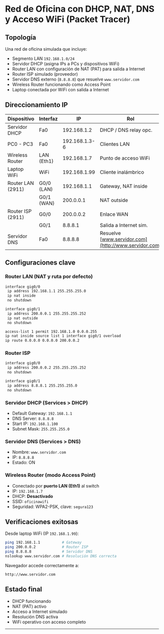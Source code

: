 # Red de Oficina con DHCP, NAT, DNS y Acceso WiFi (Packet Tracer)

## Topología

Una red de oficina simulada que incluye:

* Segmento LAN `192.168.1.0/24`
* Servidor DHCP (asigna IPs a PCs y dispositivos WiFi)
* Router LAN con configuración de NAT (PAT) para salida a Internet
* Router ISP simulado (proveedor)
* Servidor DNS externo (`8.8.8.8`) que resuelve `www.servidor.com`
* Wireless Router funcionando como Access Point
* Laptop conectada por WiFi con salida a Internet

## Direccionamiento IP

| Dispositivo       | Interfaz   | IP            | Rol                                                  |
| ----------------- | ---------- | ------------- | ---------------------------------------------------- |
| Servidor DHCP     | Fa0        | 192.168.1.2   | DHCP / DNS relay opc.                                |
| PC0 - PC3         | Fa0        | 192.168.1.3-6 | Clientes LAN                                         |
| Wireless Router   | LAN (Eth1) | 192.168.1.7   | Punto de acceso WiFi                                 |
| Laptop WiFi       | WiFi       | 192.168.1.99  | Cliente inalámbrico                                  |
| Router LAN (2911) | G0/0 (LAN) | 192.168.1.1   | Gateway, NAT inside                                  |
|                   | G0/1 (WAN) | 200.0.0.1     | NAT outside                                          |
| Router ISP (2911) | G0/0       | 200.0.0.2     | Enlace WAN                                           |
|                   | G0/1       | 8.8.8.1       | Salida a Internet sim.                               |
| Servidor DNS      | Fa0        | 8.8.8.8       | Resuelve [www.servidor.com](http://www.servidor.com) |

## Configuraciones clave

### Router LAN (NAT y ruta por defecto)

```bash
interface gig0/0
 ip address 192.168.1.1 255.255.255.0
 ip nat inside
 no shutdown

interface gig0/1
 ip address 200.0.0.1 255.255.255.252
 ip nat outside
 no shutdown

access-list 1 permit 192.168.1.0 0.0.0.255
ip nat inside source list 1 interface gig0/1 overload
ip route 0.0.0.0 0.0.0.0 200.0.0.2
```

### Router ISP

```bash
interface gig0/0
 ip address 200.0.0.2 255.255.255.252
 no shutdown

interface gig0/1
 ip address 8.8.8.1 255.255.255.0
 no shutdown
```

### Servidor DHCP (Services > DHCP)

* Default Gateway: `192.168.1.1`
* DNS Server: `8.8.8.8`
* Start IP: `192.168.1.100`
* Subnet Mask: `255.255.255.0`

### Servidor DNS (Services > DNS)

* Nombre: `www.servidor.com`
* IP: `8.8.8.8`
* Estado: ON

### Wireless Router (modo Access Point)

* Conectado por **puerto LAN (Eth1)** al switch
* IP: `192.168.1.7`
* DHCP: **Desactivado**
* SSID: `oficinawifi`
* Seguridad: WPA2-PSK, clave: `segura123`

## Verificaciones exitosas

Desde laptop WiFi (IP `192.168.1.99`):

```bash
ping 192.168.1.1          # Gateway
ping 200.0.0.2            # Router ISP
ping 8.8.8.8              # Servidor DNS
nslookup www.servidor.com # Resolución DNS correcta
```

Navegador accede correctamente a:

```
http://www.servidor.com
```

## Estado final

* DHCP funcionando
* NAT (PAT) activo
* Acceso a Internet simulado
* Resolución DNS activa
* WiFi operativo con acceso completo

---
